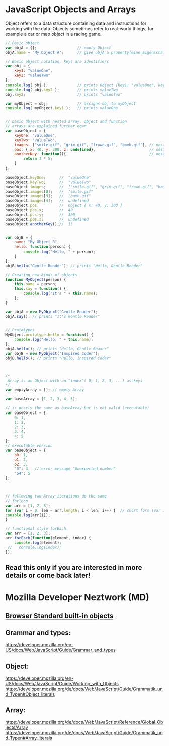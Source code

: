 # JavaScript Objects and Arrays

Object refers to a data structure containing data and instructions for working with the data.
Objects sometimes refer to real-world things, for example a car or map object in a racing game.

```javascript
// Basic object
var objA = {};                  // empty Object
objA.name = "My Object A";      // give objA a property(eine Eigenschaft)

// Basic object notation, keys are identifiers
var obj = {
    key1: "valueOne",  
    key2: "valueTwo"
};
console.log( obj );             // prints Object {key1: "valueOne", key2: "valueTwo"}    
console.log( obj.key2 );        // prints valueTwo
obj.key2;                       // prints "valueTwo"

var myObject = obj;             // assigns obj to myObject
console.log( myObject.key1 );   // prints valueOne


// basic Object with nested array, object and function
// arrays are explained further down
var baseObject = {
    keyOne: "valueOne",
    keyTwo: "valueTwo",
    images: ["smile.gif", "grim.gif", "frown.gif", "bomb.gif"], // nested array literal
    pos: { x: 40, y: 300, z: undefined},                        // nested object literal
    anotherKey: function(){                                     // nested function
        return 3 * 5;
    }  
};

baseObject.keyOne;      //  "valueOne"
baseObject.keyTwo;      //  "valueTwo"
baseObject.images;      //  ["smile.gif", "grim.gif", "frown.gif", "bomb.gif"]
baseObject.images[0];   //  "smile.gif"
baseObject.images[3];   //  "bomb.gif"
baseObject.images[4];   //  undefined
baseObject.pos;         //  Object { x: 40, y: 300 }
baseObject.pos.x;       //  40
baseObject.pos.y;       //  300
baseObject.pos.z;       //  undefined
baseObject.anotherKey();//  15


var objB = {
    name: "My Object B",
    hello: function(person) {
        console.log("Hello, " + person);
    }
};
objB.hello("Gentle Reader"); // prints "Hello, Gentle Reader"

// Creating new kinds of objects
function MyObject(person) {
    this.name = person;
    this.say = function() {
        console.log("It's " + this.name);
    };
}

var objA = new MyObject("Gentle Reader");
objA.say(); // prints "It's Gentle Reader"


// Prototypes
MyObject.prototype.hello = function() {
    console.log("Hello, " + this.name);
};
objA.hello(); // prints "Hello, Gentle Reader"
var objB = new MyObject("Inspired Coder");
objB.hello(); // prints "Hello, Inspired Coder"



/*
 Array is an Object with an "index"( 0, 1, 2, 3, ...) as keys 
*/
var emptyArray = []; // empty Array

var baseArray = [1, 2, 3, 4, 5];

// is nearly the same as baseArray but is not valid (executable)
var baseObject = {
    0: 1,
    1: 2,
    2: 3,
    3: 4,
    4: 5
};
// executable version
var baseObject = {
    o0: 1,
    o1: 2,
    o2: 3,
    "3": 4,  // error message "Unexpected number"
    "o4": 5
};



// following two Array iterations do the same
// forloop
var arr = [1, 2, 3];
for (var i = 0, len = arr.length; i < len; i++) {  // short form (var i = 0; i < arr.length; i++)
console.log(arr[i]);
}

// functional style forEach
var arr = [1, 2, 3];
arr.forEach(function(element, index) {
    console.log(element);
 //   console.log(index);
});

```


## Read this only if you are interested in more details or come back later!


# Mozilla Developer Neztwork (MD)

## [Browser Standard built-in objects](https://developer.mozilla.org/en-US/docs/Web/JavaScript/Reference/Global_Objects)

## Grammar and types:
https://developer.mozilla.org/en-US/docs/Web/JavaScript/Guide/Grammar_and_types

## Object:
https://developer.mozilla.org/en-US/docs/Web/JavaScript/Guide/Working_with_Objects
https://developer.mozilla.org/de/docs/Web/JavaScript/Guide/Grammatik_und_Typen#Object_literals


## Array:
https://developer.mozilla.org/de/docs/Web/JavaScript/Reference/Global_Objects/Array
https://developer.mozilla.org/de/docs/Web/JavaScript/Guide/Grammatik_und_Typen#Array_literals
